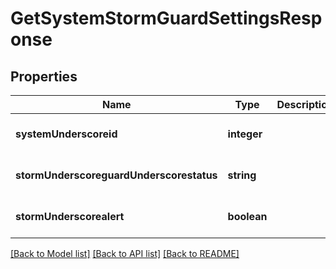 # GetSystemStormGuardSettingsResponse

## Properties
Name | Type | Description | Notes
------------ | ------------- | ------------- | -------------
**systemUnderscoreid** | **integer** |  | [optional] [default to null]
**stormUnderscoreguardUnderscorestatus** | **string** |  | [optional] [default to null]
**stormUnderscorealert** | **boolean** |  | [optional] [default to null]

[[Back to Model list]](../README.md#documentation-for-models) [[Back to API list]](../README.md#documentation-for-api-endpoints) [[Back to README]](../README.md)


